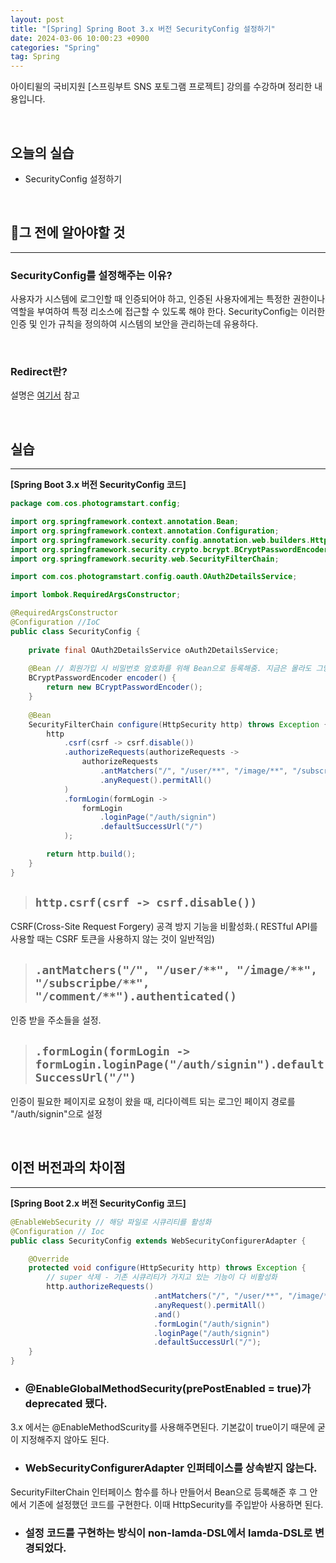 ```yaml
---
layout: post
title: "[Spring] Spring Boot 3.x 버전 SecurityConfig 설정하기"
date: 2024-03-06 10:00:23 +0900
categories: "Spring"
tag: Spring
---  
```

아이티윌의 국비지원 [스프링부트 SNS 포토그램 프로젝트] 강의를 수강하며 정리한 내용입니다.

<br>

## 오늘의 실습
- SecurityConfig 설정하기

<br>

## 🔎그 전에 알아야할 것
---
### SecurityConfig를 설정해주는 이유?
사용자가 시스템에 로그인할 때 인증되어야 하고, 인증된 사용자에게는 특정한 권한이나 역할을 부여하여 특정 리소스에 접근할 수 있도록 해야 한다. SecurityConfig는 이러한 인증 및 인가 규칙을 정의하여 시스템의 보안을 관리하는데 유용하다.

<br>

### Redirect란? 
설명은 [여기서](https://bong0716.github.io/spring/2024/03/06/redirect.html) 참고

<br>

## 실습
---
**[Spring Boot 3.x 버전 SecurityConfig 코드]**
```java
package com.cos.photogramstart.config;

import org.springframework.context.annotation.Bean;
import org.springframework.context.annotation.Configuration;
import org.springframework.security.config.annotation.web.builders.HttpSecurity;
import org.springframework.security.crypto.bcrypt.BCryptPasswordEncoder;
import org.springframework.security.web.SecurityFilterChain;

import com.cos.photogramstart.config.oauth.OAuth2DetailsService;

import lombok.RequiredArgsConstructor;

@RequiredArgsConstructor
@Configuration //IoC
public class SecurityConfig {
	
	private final OAuth2DetailsService oAuth2DetailsService;
	
	@Bean // 회원가입 시 비밀번호 암호화를 위해 Bean으로 등록해줌. 지금은 몰라도 그냥 넘어가기
	BCryptPasswordEncoder encoder() {
		return new BCryptPasswordEncoder();
	}
	
	@Bean
	SecurityFilterChain configure(HttpSecurity http) throws Exception {
	    http
	        .csrf(csrf -> csrf.disable())
	        .authorizeRequests(authorizeRequests ->
	            authorizeRequests
	                .antMatchers("/", "/user/**", "/image/**", "/subscripbe/**", "/comment/**").authenticated()
	                .anyRequest().permitAll()
	        )
	        .formLogin(formLogin ->
	            formLogin
	                .loginPage("/auth/signin")
	                .defaultSuccessUrl("/")
	        );

	    return http.build();
	}
}

```

> ## `http.csrf(csrf -> csrf.disable())`   
CSRF(Cross-Site Request Forgery) 공격 방지 기능을 비활성화.( RESTful API를 사용할 때는 CSRF 토큰을 사용하지 않는 것이 일반적임)

> ## `.antMatchers("/", "/user/**", "/image/**", "/subscripbe/**", "/comment/**").authenticated()`   
인증 받을 주소들을 설정. 

> ## `.formLogin(formLogin -> formLogin.loginPage("/auth/signin").defaultSuccessUrl("/")`  
  인증이 필요한 페이지로 요청이 왔을 때, 리다이렉트 되는 로그인 페이지 경로를 "/auth/signin"으로 설정   

<br>

## 이전 버전과의 차이점
---
**[Spring Boot 2.x 버전 SecurityConfig 코드]**
```java
@EnableWebSecurity // 해당 파일로 시큐리티를 활성화
@Configuration // Ioc
public class SecurityConfig extends WebSecurityConfigurerAdapter {

    @Override
    protected void configure(HttpSecurity http) throws Exception {
        // super 삭제 - 기존 시큐리티가 가지고 있는 기능이 다 비활성화
        http.authorizeRequests()
                                .antMatchers("/", "/user/**", "/image/**", "/subscribe/**", "/comment/**").authenticated()
                                .anyRequest().permitAll()
                                .and()
                                .formLogin("/auth/signin")
                                .loginPage("/auth/signin")
                                .defaultSuccessUrl("/");
    }
}

```
- ### @EnableGlobalMethodSecurity(prePostEnabled = true)가 deprecated 됐다.    
3.x 에서는 @EnableMethodScurity를 사용해주면된다. 기본값이 true이기 때문에 굳이 지정해주지 않아도 된다.
- ### WebSecurityConfigurerAdapter 인퍼테이스를 상속받지 않는다.   
SecurityFilterChain 인터페이스 함수를 하나 만들어서 Bean으로 등록해준 후 그 안에서 기존에 설정했던 코드를 구현한다. 이때 HttpSecurity를 주입받아 사용하면 된다.
- ### 설정 코드를 구현하는 방식이 non-lamda-DSL에서 lamda-DSL로 변경되었다.
